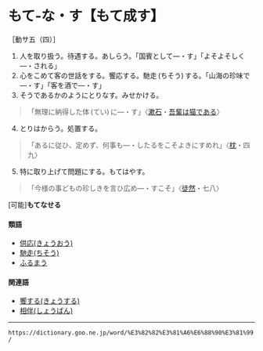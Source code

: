 # もて‐な・す【もて成す】

［動サ五（四）］
1. 人を取り扱う。待遇する。あしらう。「国賓として―・す」「よそよそしく―・される」
2. 心をこめて客の世話をする。饗応する。馳走 (ちそう) する。「山海の珍味で―・す」「客を酒で―・す」
3. そうであるかのようにとりなす。みせかける。    
>「無理に納得した体 (てい) に―・す」〈[漱石](https://dictionary.goo.ne.jp/word/person/%E5%A4%8F%E7%9B%AE%E6%BC%B1%E7%9F%B3/#jn-164327)・[吾輩は猫である](https://dictionary.goo.ne.jp/word/%E5%90%BE%E8%BC%A9%E3%81%AF%E7%8C%AB%E3%81%A7%E3%81%82%E3%82%8B/#jn-237694)〉
4. とりはからう。処置する。
>「あるに従ひ、定めず、何事も―・したるをこそよきにすめれ」〈[枕](https://dictionary.goo.ne.jp/word/%E6%9E%95%E8%8D%89%E5%AD%90/#jn-207654)・四九〉
5. 特に取り上げて問題にする。もてはやす。
>「今様の事どもの珍しきを言ひ広め―・すこそ」〈[徒然](https://dictionary.goo.ne.jp/word/%E5%BE%92%E7%84%B6%E8%8D%89/#jn-148773)・七八〉
        

\[可能\]**もてなせる**

#### 類語

-   [供応(きょうおう)](https://dictionary.goo.ne.jp/word/%E9%A5%97%E5%BF%9C/#jn-55869)
-   [馳走(ちそう)](https://dictionary.goo.ne.jp/word/%E9%A6%B3%E8%B5%B0/#jn-141808)
-   [ふるまう](https://dictionary.goo.ne.jp/word/%E6%8C%AF%E8%88%9E%E3%81%86/#jn-196249)

#### 関連語

-   [饗する(きょうする)](https://dictionary.goo.ne.jp/word/%E9%A5%97%E3%81%99%E3%82%8B/#jn-56501)
-   [相伴(しょうばん)](https://dictionary.goo.ne.jp/word/%E7%9B%B8%E4%BC%B4/#jn-109804)

---
`https://dictionary.goo.ne.jp/word/%E3%82%82%E3%81%A6%E6%88%90%E3%81%99/`
